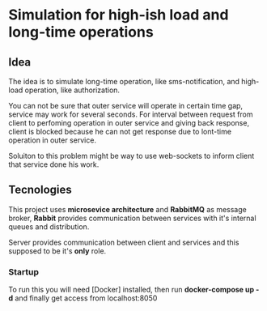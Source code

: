 # Simulation for high-ish load and long-time operations

## Idea
The idea is to simulate long-time operation, like sms-notification, and high-load operation, like authorization.

You can not be sure that outer service will operate in certain time gap, service may work for several seconds.
For interval between request from client to perfoming operation in outer service and giving back response,
client is blocked because he can not get response due to lont-time operation in outer service.

Soluiton to this problem might be way to use web-sockets to inform client that service done his work.

## Tecnologies

This project uses **microsevice architecture** and **RabbitMQ** as message broker, **Rabbit** provides communication between services with it's internal queues and distribution.

Server provides communication between client and services and this supposed to be it's **only** role. 

### Startup
To run this you will need [Docker] installed, then run **docker-compose up -d** and finally get access from localhost:8050
